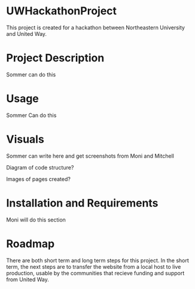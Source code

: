 # UWHackathonProject
This project is created for a hackathon between Northeastern University and United Way.

# Project Description

Sommer can do this

# Usage

Sommer Can do this

# Visuals

Sommer can write here and get screenshots from Moni and Mitchell

Diagram of code structure?

Images of pages created?

# Installation and Requirements

Moni will do this section

# Roadmap

There are both short term and long term steps for this project. In the short term, the next steps are to transfer the website from a local host to live production, usable by the communities that recieve funding and support from United Way.
